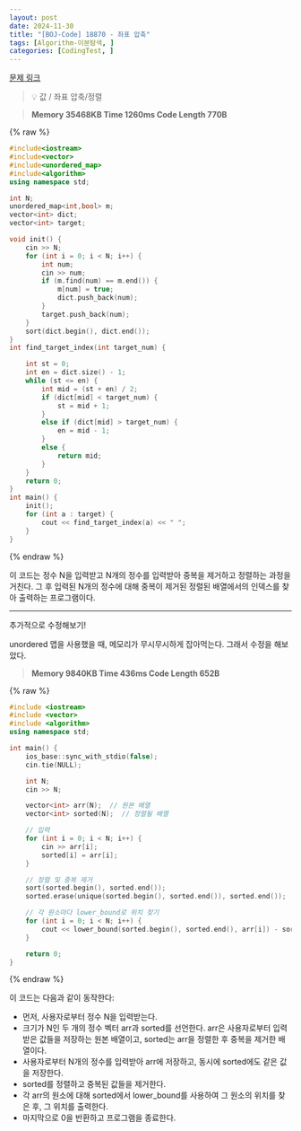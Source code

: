 ```yaml
---
layout: post
date: 2024-11-30
title: "[BOJ-Code] 18870 - 좌표 압축"
tags: [Algorithm-이분탐색, ]
categories: [CodingTest, ]
---
```


[문제 링크](https://www.acmicpc.net/problem/18870)


> 💡 값 / 좌표 압축/정렬


> **Memory   35468KB                                  Time   1260ms                                Code Length   770B**



{% raw %}
```c++
#include<iostream>
#include<vector>
#include<unordered_map>
#include<algorithm>
using namespace std;

int N;
unordered_map<int,bool> m;
vector<int> dict;
vector<int> target;

void init() {
	cin >> N;
	for (int i = 0; i < N; i++) {
		int num;
		cin >> num;
		if (m.find(num) == m.end()) {
			m[num] = true;
			dict.push_back(num);
		}
		target.push_back(num);
	}
	sort(dict.begin(), dict.end());
}
int find_target_index(int target_num) {

	int st = 0;
	int en = dict.size() - 1;
	while (st <= en) {
		int mid = (st + en) / 2;
		if (dict[mid] < target_num) {
			st = mid + 1;
		}
		else if (dict[mid] > target_num) {
			en = mid - 1;
		}
		else {
			return mid;
		}
	}
	return 0;
}
int main() {
	init();
	for (int a : target) {
		cout << find_target_index(a) << " ";	
	}
}
```
{% endraw %}



이 코드는 정수 N을 입력받고 N개의 정수를 입력받아 중복을 제거하고 정렬하는 과정을 거친다. 그 후 입력된 N개의 정수에 대해 중복이 제거된 정렬된 배열에서의 인덱스를 찾아 출력하는 프로그램이다.


---


추가적으로 수정해보기!


unordered 맵을 사용했을 때, 메모리가 무시무시하게 잡아먹는다. 그래서 수정을 해보았다.


> **Memory   9840KB                                   Time   436ms                                Code Length   652B**



{% raw %}
```c++
#include <iostream>
#include <vector>
#include <algorithm>
using namespace std;

int main() {
	ios_base::sync_with_stdio(false);
	cin.tie(NULL);

	int N;
	cin >> N;

	vector<int> arr(N);  // 원본 배열
	vector<int> sorted(N);  // 정렬될 배열

	// 입력
	for (int i = 0; i < N; i++) {
		cin >> arr[i];
		sorted[i] = arr[i];
	}

	// 정렬 및 중복 제거
	sort(sorted.begin(), sorted.end());
	sorted.erase(unique(sorted.begin(), sorted.end()), sorted.end());

	// 각 원소마다 lower_bound로 위치 찾기
	for (int i = 0; i < N; i++) {
		cout << lower_bound(sorted.begin(), sorted.end(), arr[i]) - sorted.begin() << ' ';
	}

	return 0;
}
```
{% endraw %}



이 코드는 다음과 같이 동작한다:
- 먼저, 사용자로부터 정수 N을 입력받는다.
- 크기가 N인 두 개의 정수 벡터 arr과 sorted를 선언한다. arr은 사용자로부터 입력받은 값들을 저장하는 원본 배열이고, sorted는 arr을 정렬한 후 중복을 제거한 배열이다.
- 사용자로부터 N개의 정수를 입력받아 arr에 저장하고, 동시에 sorted에도 같은 값을 저장한다.
- sorted를 정렬하고 중복된 값들을 제거한다.
- 각 arr의 원소에 대해 sorted에서 lower_bound를 사용하여 그 원소의 위치를 찾은 후, 그 위치를 출력한다.
- 마지막으로 0을 반환하고 프로그램을 종료한다.

